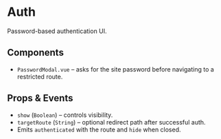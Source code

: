 # Auth

Password-based authentication UI.

## Components

- `PasswordModal.vue` – asks for the site password before navigating to a restricted route.

## Props & Events

- `show` (`Boolean`) – controls visibility.
- `targetRoute` (`String`) – optional redirect path after successful auth.
- Emits `authenticated` with the route and `hide` when closed.
